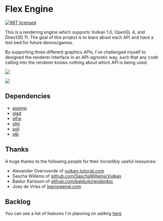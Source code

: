 # Flex Engine

[![MIT licensed](https://img.shields.io/badge/license-MIT-blue.svg)](LICENSE.md)

This is a rendering engine which supports Vulkan 1.0, OpenGL 4, and Direct3D 11. The goal of this project is to learn about each API and have a test bed for future demos/games.

By supporting three different graphics APIs, I've challenged myself to designed the renderer interface in an API-agnostic way, such that any code calling into the renderer knows nothing about which API is being used.


![](http://i.imgur.com/pb8KjRA.png)

![](http://i.imgur.com/uRPPjTa.png)

## Dependencies
 - [assimp](https://github.com/assimp/assimp)
 - [glad](https://github.com/Dav1dde/glad)
 - [glfw](https://github.com/glfw/glfw)
 - [glm](https://github.com/g-truc/glm)
 - [soil](https://github.com/kbranigan/Simple-OpenGL-Image-Library)
 - [stb](https://github.com/nothings/stb)

## Thanks
A huge thanks to the following people for their incredibly useful resources:
 - Alexander Overvoorde of [vulkan-tutorial.com](https://vulkan-tutorial.com/)
 - Sascha Willems of [github.com/SaschaWillems/Vulkan](https://github.com/SaschaWillems/Vulkan)
 - Baldur Karlsson of [github.com/baldurk/renderdoc](https://github.com/baldurk/renderdoc)
 - Joey de Vries of [learnopengl.com](https://learnopengl.com/)

## Backlog
You can see a list of features I'm planning on adding [here](/backlog.md)
